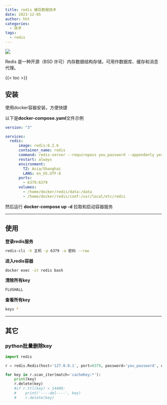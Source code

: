 ```yaml
---
title: redis 缓存数据技术
date: 2023-12-05
author: hht
categories:
  - 技术
tags:
  - redis
---
```


<img src="https://pic.imgdb.cn/item/656f2c19c458853aef7773c0.jpg" />

Redis 是一种开源（BSD 许可）内存数据结构存储，可用作数据库、缓存和消息代理。

<!--more-->

{{< toc >}}

## 安装

使用docker容器安装，方便快捷


以下是**docker-compose.yaml**文件示例

```yaml
version: "3"

services:
  redis:
      image: redis:6.2.6
      container_name: redis
      command: redis-server --requirepass you_password --appendonly yes
      restart: always
      environment:
        TZ: Asia/Shanghai
        LANG: en_US.UTF-8
      ports:
        - 6379:6379
      volumes:
        - /home/docker/redis/data:/data
        - /home/docker/redis/conf:/usr/local/etc/redis

```

然后运行 **docker-compose up -d** 拉取和启动容器服务

---

## 使用

**登录redis服务**

```sh
redis-cli -h 主机 -p 6379 -a 密码 --raw
```

**进入redis容器**

```sh
docker exec -it redis bash
```


**清除所有key**


```sh
FLUSHALL
```

**查看所有key**


```sh
keys *
```

---

## 其它

### python批量删除key

```python
import redis

r = redis.Redis(host='127.0.0.1', port=6379, password='you_password', db=0)

for key in r.scan_iter(match='cacheKey:*'):
    print(key)
    r.delete(key)
    #if r.ttl(key) < 14400:
    #    print('----del----', key)
    #    r.delete(key)
```
